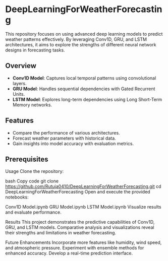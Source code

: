 # DeepLearningForWeatherForecasting
This repository focuses on using advanced deep learning models to predict weather patterns effectively. By leveraging Conv1D, GRU, and LSTM architectures, it aims to explore the strengths of different neural network designs in forecasting tasks.

## Overview

- **Conv1D Model**: Captures local temporal patterns using convolutional layers.
- **GRU Model**: Handles sequential dependencies with Gated Recurrent Units.
- **LSTM Model**: Explores long-term dependencies using Long Short-Term Memory networks.

## Features

- Compare the performance of various architectures.
- Forecast weather parameters with historical data.
- Gain insights into model accuracy with evaluation metrics.

## Prerequisites
Usage
Clone the repository:

bash
Copy code
git clone https://github.com/Rutuja0410/DeepLearningForWeatherForecasting.git
cd DeepLearningForWeatherForecasting
Open and execute the provided notebooks:

Conv1D Model.ipynb
GRU Model.ipynb
LSTM Model.ipynb
Visualize results and evaluate performance.

Results
This project demonstrates the predictive capabilities of Conv1D, GRU, and LSTM models. Comparative analysis and visualizations reveal their strengths and limitations in weather forecasting.

Future Enhancements
Incorporate more features like humidity, wind speed, and atmospheric pressure.
Experiment with ensemble methods for enhanced accuracy.
Develop a real-time prediction interface.
